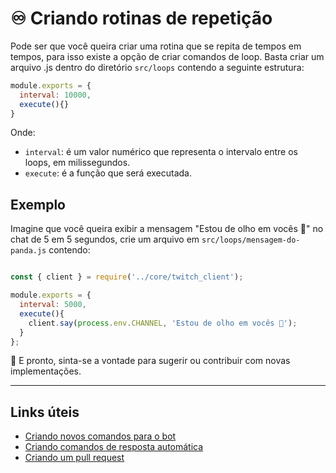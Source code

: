# ♾️ Criando rotinas de repetição

Pode ser que você queira criar uma rotina que se repita de tempos em tempos, para isso existe a
opção de criar comandos de loop. Basta criar um arquivo .js dentro do diretório `src/loops`
contendo a seguinte estrutura:

```js
module.exports = {
  interval: 10000,
  execute(){}
}
```

Onde:

- `interval`: é um valor numérico que representa o intervalo entre os loops, em milissegundos.
- `execute`: é a função que será executada.

## Exemplo

Imagine que você queira exibir a mensagem "Estou de olho em vocês 🐼" no chat de 5 em 5 segundos,
crie um arquivo em `src/loops/mensagem-do-panda.js` contendo:

```js

const { client } = require('../core/twitch_client');

module.exports = {
  interval: 5000,
  execute(){
    client.say(process.env.CHANNEL, 'Estou de olho em vocês 🐼');
  }
};
```

🎉 E pronto, sinta-se a vontade para sugerir ou contribuir com novas implementações.

----

## Links úteis

- [Criando novos comandos para o bot](./criando-novos-comandos.md)
- [Criando comandos de resposta automática](./criando-comandos-de-resposta-automatica.md)
- [Criando um pull request](https://docs.github.com/pt/pull-requests/collaborating-with-pull-requests/proposing-changes-to-your-work-with-pull-requests/creating-a-pull-request)
